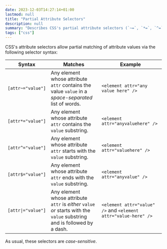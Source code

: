 ```yaml
---
date: 2023-12-03T14:27:14+01:00
lastmod: null
title: "Partial Attribute Selectors"
description: null
summary: "Describes CSS's partial attribute selectors (`~=`, `*=`, `^=`, `$=`, and `|=`)."
tags: ["css"]
---
```


CSS's attribute selectors allow partial matching of attribute values via the following selector syntax:

| Syntax | Matches | Example |
| ------ | ------- | ------- |
| `[attr~="value"]` | Any element whose attribute `attr` contains the value `value` in a _space-separated_ list of words. | `<element attr="any value here" />` |
| `[attr*="value"]` | Any element whose attribute `attr` contains the `value` substring. | `<element attr="anyvaluehere" />` |
| `[attr^="value"]` | Any element whose attribute `attr` starts with the `value` substring. | `<element attr="valuehere" />` |
| `[attr$="value"]` | Any element whose attribute `attr` ends with the `value` substring. | `<element attr="anyvalue" />` |
| `[attr\|="value"]` | Any element whose attribute `attr` is _either_ `value` _or_ starts with the `value` substring and is followed by a dash. | `<element attr="value" />` and `<element attr="value-here" />` |

As usual, these selectors are _case-sensitive_.
